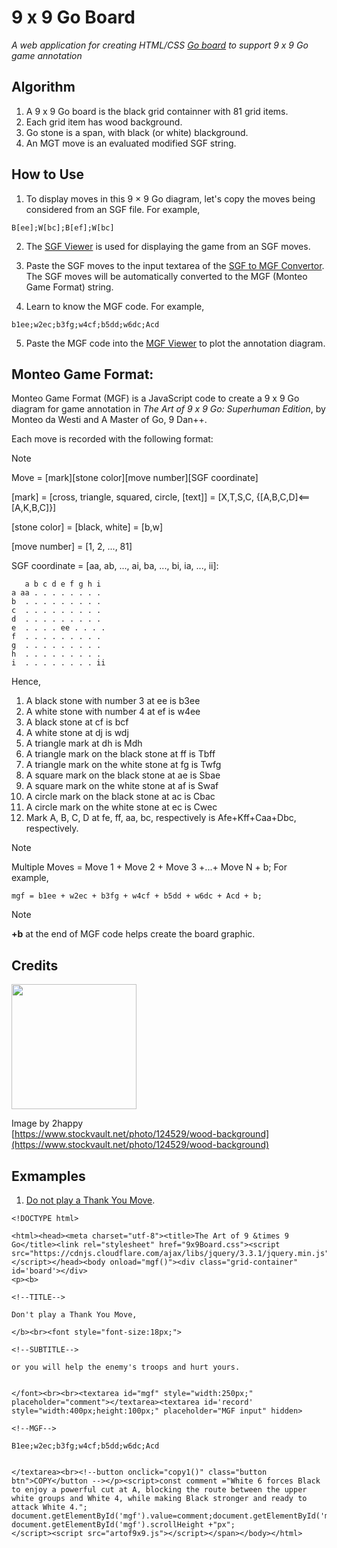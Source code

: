 # 9 x 9 Go Board
_A web application for creating HTML/CSS [Go board](https://kietpawpan.github.io/9x9go/) to support 9 x 9 Go game annotation_

## Algorithm
1. A 9 x 9 Go board is the black grid containner with 81 grid items.
2. Each grid item has wood background. 
3. Go stone is a span, with black (or white) blackground.
4. An MGT move is an evaluated modified SGF string. 

## How to Use
1. To display moves in this 9 &times; 9 Go diagram, let's copy the moves being considered   from an SGF file. For example,
```
B[ee];W[bc];B[ef];W[bc]
```
2. The [SGF Viewer](https://kietpawpan.github.io/9x9go/SGFviewer.html) is used for displaying the game from an SGF moves.
3. Paste the SGF moves to the input textarea of the [SGF to MGF Convertor](https://kietpawpan.github.io/9x9go/mgf.html). The SGF moves will be automatically converted to the MGF (Monteo Game Format) string.

4. Learn to know the MGF code. For example,
```
b1ee;w2ec;b3fg;w4cf;b5dd;w6dc;Acd
```
5. Paste the MGF code into the [MGF Viewer](https://kietpawpan.github.io/9x9go/MGFviewer.html) to plot the annotation diagram.
   
## Monteo Game Format:
Monteo Game Format (MGF) is a JavaScript code to create a 9 x 9 Go diagram for game annotation in _The Art of 9 x 9 Go: Superhuman Edition_, by Monteo da Westi and A Master of Go, 9 Dan++.

Each move is recorded with the following format:
> [!NOTE]  
> Move = [mark][stone color][move number][SGF coordinate]
> 
> [mark] = [cross, triangle, squared, circle, [text]] = [X,T,S,C, {[A,B,C,D]<==[A,K,B,C]}]
> 
> [stone color] = [black, white] = [b,w]
> 
> [move number] = [1, 2, ..., 81]
>
> SGF coordinate = [aa, ab, ..., ai, ba, ..., bi, ia, ..., ii]:

```
   a b c d e f g h i
a aa . . . . . . . .
b  . . . . . . . . .
c  . . . . . . . . .
d  . . . . . . . . .
e  . . . . ee . . . .
f  . . . . . . . . .
g  . . . . . . . . .
h  . . . . . . . . .
i  . . . . . . . . ii 
```
Hence,
1. A black stone with number 3 at ee is b3ee
2. A white stone with number 4 at ef is w4ee
3. A black stone at cf is bcf
4. A white stone at dj is wdj
5. A triangle mark at dh is Mdh
6. A triangle mark on the black stone at ff is Tbff
7. A triangle mark on the white stone at fg is Twfg
8. A square mark on the black stone at ae is Sbae
9. A square mark on the white stone at af is Swaf
10. A circle mark on the black stone at ac is Cbac
11. A circle mark on the white stone at ec is Cwec
12. Mark A, B, C, D at fe, ff, aa, bc, respectively is Afe+Kff+Caa+Dbc, respectively.

> [!NOTE]  
> Multiple Moves = Move 1 + Move 2 + Move 3 +...+ Move N + b;
For example,
```
mgf = b1ee + w2ec + b3fg + w4cf + b5dd + w6dc + Acd + b;
```
> [!NOTE]  
> __+b__ at the end of MGF code helps create the board graphic.

  
## Credits
<img src="https://kietpawpan.github.io/9x9go/wood1.jpg" width="200"></img>

Image by 2happy<br>[https://www.stockvault.net/photo/124529/wood-background](https://www.stockvault.net/photo/124529/wood-background) 
  
## Exmamples
1. [Do not play a Thank You Move](https://kietpawpan.github.io/9x9go/c001ThankYou.html).
```
<!DOCTYPE html>

<html><head><meta charset="utf-8"><title>The Art of 9 &times 9 Go</title><link rel="stylesheet" href="9x9Board.css"><script src="https://cdnjs.cloudflare.com/ajax/libs/jquery/3.3.1/jquery.min.js"></script></head><body onload="mgf()"><div class="grid-container" id='board'></div>
<p><b>

<!--TITLE-->

Don't play a Thank You Move,

</b><br><font style="font-size:18px;">

<!--SUBTITLE-->

or you will help the enemy's troops and hurt yours.


</font><br><br><textarea id="mgf" style="width:250px;" placeholder="comment"></textarea><textarea id='record' style="width:400px;height:100px;" placeholder="MGF input" hidden>

<!--MGF-->

B1ee;w2ec;b3fg;w4cf;b5dd;w6dc;Acd


</textarea><br><!--button onclick="copy1()" class="button btn">COPY</button --></p><script>const comment ="White 6 forces Black to enjoy a powerful cut at A, blocking the route between the upper white groups and White 4, while making Black stronger and ready to attack White 4."; document.getElementById('mgf').value=comment;document.getElementById('mgf').style.height= document.getElementById('mgf').scrollHeight +"px";
</script><script src="artof9x9.js"></script></span></body></html>
```

